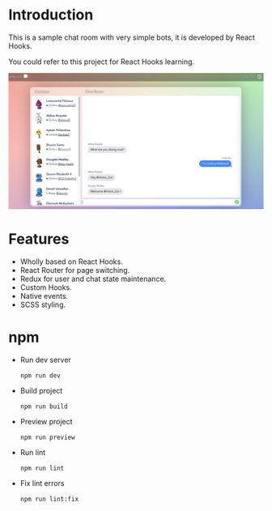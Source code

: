 # Introduction
This is a sample chat room with very simple bots, it is developed by React Hooks. 

You could refer to this project for React Hooks learning.

![screenshot](./screenshot.png)

# Features
- Wholly based on React Hooks.
- React Router for page switching.
- Redux for user and chat state maintenance.
- Custom Hooks.
- Native events.
- SCSS styling.

# npm
- Run dev server

  ```
  npm run dev
  ```
- Build project
  ```
  npm run build
  ```
- Preview project
  ```
  npm run preview
  ```
- Run lint
  ```
  npm run lint
  ```
- Fix lint errors
  ```
  npm run lint:fix
  ```
